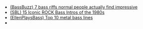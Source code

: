 - [(BassBuzz) 7 bass riffs normal people actually find impressive](https://youtu.be/rSzg350xIao?si=PeKgOZ-NXl6G0FZL)
- [(SBL) 15 Iconic ROCK Bass Intros of the 1980s](https://youtu.be/YRVFAYZEsjU?si=-_eO9NfA1Q08DJkj)
- [(EllenPlaysBass) Top 10 metal bass lines](https://www.youtube.com/watch?v=cR33ZUy2wPM)
- 